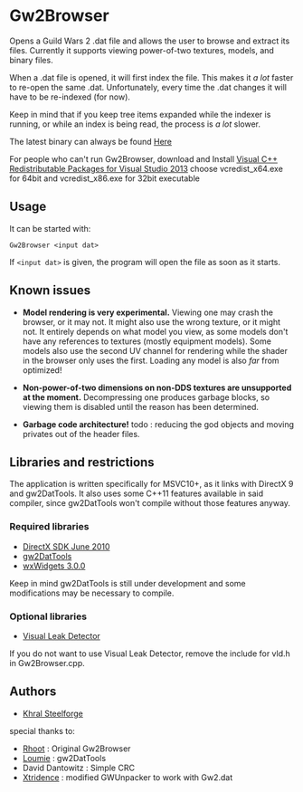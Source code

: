 Gw2Browser
==========

Opens a Guild Wars 2 .dat file and allows the user to browse and extract its 
files. Currently it supports viewing power-of-two textures, models, and binary 
files.

When a .dat file is opened, it will first index the file. This makes it *a lot*
faster to re-open the same .dat. Unfortunately, every time the .dat changes it
will have to be re-indexed (for now).

Keep in mind that if you keep tree items expanded while the indexer is running,
or while an index is being read, the process is *a lot* slower.

The latest binary can always be found [Here](https://drive.google.com/folderview?id=0B0EZlcQoXgS1eXQwUEI3blVNRHc&usp=sharing)

For people who can't run Gw2Browser, download and Install
[Visual C++ Redistributable Packages for Visual Studio 2013](http://www.microsoft.com/en-us/download/details.aspx?id=40784)
choose vcredist_x64.exe for 64bit and vcredist_x86.exe for 32bit executable

Usage
-----

It can be started with:

    Gw2Browser <input dat>

If `<input dat>` is given, the program will open the file as soon as it starts.

Known issues
------------

* **Model rendering is very experimental.** Viewing one may crash the 
browser, or it may not. It might also use the wrong texture, or it might not.
It entirely depends on what model you view, as some models don't have any 
references to textures (mostly equipment models). Some models also use the 
second UV channel for rendering while the shader in the browser only uses the
first. Loading any model is also *far* from optimized!

* **Non-power-of-two dimensions on non-DDS textures are unsupported at the 
moment.** Decompressing one produces garbage blocks, so viewing them is 
disabled until the reason has been determined.

* **Garbage code architecture!** todo : reducing the god objects and moving
privates out of the header files.

Libraries and restrictions
--------------------------

The application is written specifically for MSVC10+, as it links with DirectX 9
and gw2DatTools. It also uses some C++11 features available in said compiler,
since gw2DatTools won't compile without those features anyway.

### Required libraries

* [DirectX SDK June 2010](https://www.microsoft.com/en-us/download/details.aspx?id=6812)
* [gw2DatTools](https://github.com/kytulendu/gw2DatTools)
* [wxWidgets 3.0.0](http://wxwidgets.org/)

Keep in mind gw2DatTools is still under development and some modifications may
be necessary to compile.

### Optional libraries

* [Visual Leak Detector](http://vld.codeplex.com/)

If you do not want to use Visual Leak Detector, remove the include for vld.h
in Gw2Browser.cpp.

Authors
-------

* [Khral Steelforge](https://github.com/kytulendu)

special thanks to:

* [Rhoot](https://github.com/rhoot) : Original Gw2Browser
* [Loumie](https://github.com/ahom) : gw2DatTools
* David Dantowitz : Simple CRC
* [Xtridence](http://forum.xentax.com/viewtopic.php?p=72880#p72880) : modified GWUnpacker to work with Gw2.dat
